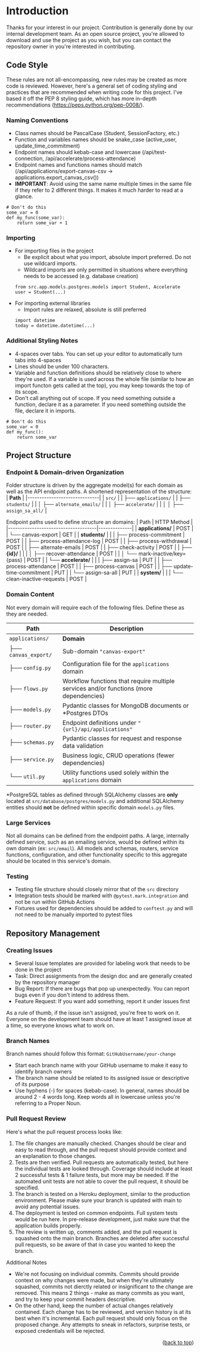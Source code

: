 <a id="contributing-top"></a>

# Introduction

Thanks for your interest in our project. Contribution is generally done by our internal development team. As an open source project, you're allowed to download and use the project as you wish, but you can contact the repository owner in you're interested in contributing.

## Code Style
These rules are not all-encompassing, new rules may be created as more code is reviewed. However, here's a general set of coding styling and practices that are recommended when writing code for this project. I've based it off the PEP 8 styling guide, which has more in-depth recommendations (https://peps.python.org/pep-0008/).

### Naming Conventions
* Class names should be PascalCase (Student, SessionFactory, etc.)
* Function and variables names should be snake_case (active_user, update_time_commitment)
* Endpoint names should kebab-case and lowercase (/api/test-connection, /api/accelerate/process-attendance)
* Endpoint names and functions names should match (/api/applications/export-canvas-csv -> applications.export_canvas_csv())
* **IMPORTANT**: Avoid using the same name multiple times in the same file if they refer to 2 different things. It makes it much harder to read at a glance.
```
# Don't do this
some_var = 0
def my_func(some_var):
    return some_var + 1

```

### Importing
* For importing files in the project
    * Be explicit about what you import, absolute import preferred. Do not use wildcard imports.
    * Wildcard imports are only permitted in situations where everything needs to be accessed (e.g. database creation)
    ```
    from src.app.models.postgres.models import Student, Accelerate
    user = Student(...)
    ```
* For importing external libraries
    * Import rules are relaxed, absolute is still preferred
    ```
    import datetime
    today = datetime.datetime(...)
    ```


### Additional Styling Notes
* 4-spaces over tabs. You can set up your editor to automatically turn tabs into 4-spaces
* Lines should be under 100 characters.
* Variable and function definitions should be relatively close to where they're used. If a variable is used across the whole file (similar to how an import functon gets called at the top), you may keep towards the top of its scope.
* Don't call anything out of scope. If you need something outside a function, declare it as a parameter. If you need something outside the file, declare it in imports.
```
# Don't do this
some_var = 0
def my_func():
    return some_var
```

## Project Structure

### Endpoint & Domain-driven Organization

Folder structure is driven by the aggregate model(s) for each domain as well as the API endpoint paths. A shortened representation of the structure:
| **Path**                     |
|------------------------------|
| `src/`                        |
| ├── `applications/`           |
| ├── `students/`               |
| │   ├── `alternate_emails/`   |
| │   ├── `accelerate/`         |
| │   │   ├── `assign_sa_all/`  |

Endpoint paths used to define structure an domains:
| Path                                | HTTP Method |
|-------------------------------------|--------------|
| **applications/**                   | POST       |
| └── canvas-export                   | GET         |
| **students/**                       |             |
| ├── process-commitment              | POST        |
| ├── process-attendance-log          | POST        |
| ├── process-withdrawal              | POST        |
| ├── alternate-emails                | POST        |
| ├── check-activity                  | POST        |
| ├── **{id}/**                       |             |
| │   ├── recover-attendance          | POST        |
| │   └── mark-inactive/key={pass}    | POST        |
| └── **accelerate/**                 |             |
|     ├── assign-sa                   | PUT         |
|     ├── process-attendance          | POST        |
|     ├── process-canvas              | POST        |
|     ├── update-time-commitment      | PUT         |
|     └── assign-sa-all               | PUT         |
| **system/**                         |             |
| └── clean-inactive-requests         | POST        |

### Domain Content

Not every domain will require each of the following files. Define these as they are needed.

| **Path**             | **Description**                                           |
|----------------------|-----------------------------------------------------------|
| `applications/`       | **Domain**                                                |
| ├── `canvas_export/`  | Sub-domain `"canvas-export"`                              |
| ├── `config.py`       | Configuration file for the `applications` domain          |
| ├── `flows.py`        | Workflow functions that require multiple services and/or functions (more dependencies) |
| ├── `models.py`       | Pydantic classes for MongoDB documents or *Postgres DTOs   |
| ├── `router.py`       | Endpoint definitions under `"{url}/api/applications"`     |
| ├── `schemas.py`      | Pydantic classes for request and response data validation       |
| ├── `service.py`      | Business logic, CRUD operations (fewer dependencies)        |
| └── `util.py`         | Utility functions used solely within the `applications` domain |

*PostgreSQL tables as defined through SQLAlchemy classes are **only** located at `src/database/postgres/models.py` and additional SQLAlchemy entities should **not** be defined within specific domain `models.py` files.

### Large Services

Not all domains can be defined from the endpoint paths. A large, internally defined service, such as an emailing service, would be defined within its own domain (ex: `src/email`). All models and schemas, routers, service functions, configuration, and other functionality specific to this aggregate should be located in this service's domain.

### Testing

* Testing file structure should closely mirror that of the `src` directory
* Integration tests should be marked with `@pytest.mark.integration` and not be run within GitHub Actions
* Fixtures used for dependencies should be added to `conftest.py` and will not need to be manually imported to pytest files

## Repository Management

### Creating Issues
* Several Issue templates are provided for labeling work that needs to be done in the project
* Task: Direct assignments from the design doc and are generally created by the repository manager
* Bug Report: If there are bugs that pop up unexpectedly. You can report bugs even if you don't intend to address them.
* Feature Request: If you want add something, report it under issues first

As a rule of thumb, if the issue isn't assigned, you're free to work on it. Everyone on the development team should have at least 1 assigned issue at a time, so everyone knows what to work on.

### Branch Names
Branch names should follow this format: ```GitHubUsername/your-change```
* Start each branch name with your GitHub username to make it easy to identify branch owners
* The branch name should be related to its assigned issue or descriptive of its purpose
* Use hyphens (-) for spaces (kebab-case). In general, names should be around 2 - 4 words long. Keep words all in lowercase unless you're referring to a Proper Noun.

### Pull Request Review
Here's what the pull request process looks like:
1. The file changes are manually checked. Changes should be clear and easy to read through, and the pull request should provide context and an explanation to those changes.
2. Tests are then verified. Pull requests are automatically tested, but here the individual tests are looked through. Coverage should include at least 2 successful tests & 1 failure tests, but more may be needed. If the automated unit tests are not able to cover the pull request, it should be specified.
3. The branch is tested on a Heroku deployment, similar to the production environment. Please make sure your branch is updated with main to avoid any potential issues.
4. The deployment is tested on common endpoints. Full system tests would be run here. In pre-release development, just make sure that the application builds properly.
5. The review is written up, comments added, and the pull request is squashed onto the main branch. Branches are deleted after successful pull requests, so be aware of that in case you wanted to keep the branch.

Additional Notes
* We're not focusing on individual commits. Commits should provide context on why changes were made, but when they're ultimately squashed, commits not dierctly related or insignificant to the change are removed. This means 2 things - make as many commits as you want, and try to keep your commit headers descriptive.
* On the other hand, keep the number of actual changes relatively contained. Each change has to be reviewed, and version history is at its best when it's incremental. Each pull request should only focus on the proposed change. Any attempts to sneak in refactors, surprise tests, or exposed credentials will be rejected.


<p align="right">(<a href="#contributing-top">back to top</a>)</p>